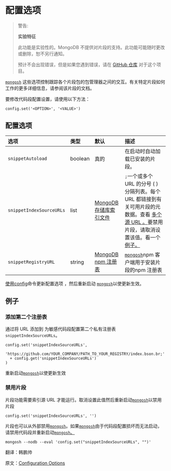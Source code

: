# 配置选项

>警告:
>
>**实验特征**
>
>此功能是实验性的。MongoDB 不提供对片段的支持。此功能可能随时更改或删除，恕不另行通知。
>
>预计不会出现错误，但是如果您遇到错误，请在 [GitHub 仓库](https://github.com/mongodb-labs/mongosh-snippets/issues) 对于这个项目。

[`mongosh`](https://www.mongodb.com/docs/mongodb-shell/#mongodb-binary-bin.mongosh) 这些选项控制跟踪各个片段包的包管理器之间的交互。有关特定片段如何工作的更多详细信息，请参阅该片段的文档。

要修改代码段配置设置，请使用以下方法：

```
config.set('<OPTION>', '<VALUE>')
```

## 配置选项

| 选项                     | 类型    | 默认                                                         | 描述                                                         |
| :----------------------- | :------ | :----------------------------------------------------------- | :----------------------------------------------------------- |
| `snippetAutoload`        | boolean | 真的                                                         | 在启动时自动加载已安装的片段。                               |
| `snippetIndexSourceURLs` | list    | [MongoDB 存储库索引文件](https://compass.mongodb.com/mongosh/snippets-index.bson.br) | `;`一个或多个 URL 的分号 ( ) 分隔列表。每个 URL 都链接到有关可用片段的元数据。查看 [多个源 URL 。](https://www.mongodb.com/docs/mongodb-shell/snippets/registries-config/#std-label-snip-multiple-urls)要禁用片段，请取消设置该值。看一个 [例子。](https://www.mongodb.com/docs/mongodb-shell/snippets/configuration/#std-label-snip-ex-disable) |
| `snippetRegistryURL`     | string  | [MongoDB npm 注册表](https://registry.npmjs.org/)            | [`mongosh`](https://www.mongodb.com/docs/mongodb-shell/#mongodb-binary-bin.mongosh)npm 客户端用于安装片段的npm 注册表 |

[使用config](https://www.mongodb.com/docs/mongodb-shell/reference/configure-shell-settings-api/#std-label-mongosh-config)命令更新配置选项 ，然后重新启动 [`mongosh`](https://www.mongodb.com/docs/mongodb-shell/#mongodb-binary-bin.mongosh)以使更新生效。

## 例子

### 添加第二个注册表

通过将 URL 添加到 为敏感代码段配置第二个私有注册表`snippetIndexSourceURLs`。

```
config.set('snippetIndexSourceURLs',
  'https://github.com/YOUR_COMPANY/PATH_TO_YOUR_REGISTRY/index.bson.br;'
  + config.get('snippetIndexSourceURLs')
)
```

重新启动[`mongosh`](https://www.mongodb.com/docs/mongodb-shell/#mongodb-binary-bin.mongosh)以使更新生效

### 禁用片段

片段功能需要索引源 URL 才能运行。取消设置此值然后重新启动[`mongosh`](https://www.mongodb.com/docs/mongodb-shell/#mongodb-binary-bin.mongosh)以禁用片段

```
config.set('snippetIndexSourceURLs', '')
```

片段也可以从外部禁用[`mongosh`](https://www.mongodb.com/docs/mongodb-shell/#mongodb-binary-bin.mongosh)。如果[`mongosh`](https://www.mongodb.com/docs/mongodb-shell/#mongodb-binary-bin.mongosh)由于代码段配置损坏而无法启动，请禁用代码段并重新启动[`mongosh`。](https://www.mongodb.com/docs/mongodb-shell/#mongodb-binary-bin.mongosh)

```
mongosh --nodb --eval 'config.set("snippetIndexSourceURLs", "")'
```





翻译：韩鹏帅

原文：[Configuration Options](https://www.mongodb.com/docs/mongodb-shell/snippets/configuration/)
